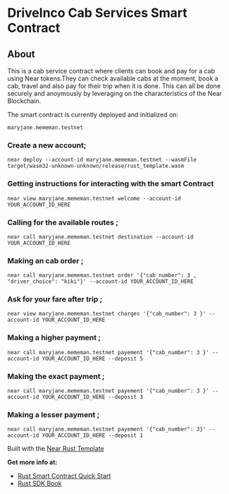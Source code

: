 # DriveInco Cab Services Smart Contract
## About 

This is a cab service contract where clients can book and pay for a cab using Near tokens.They can check available cabs at the moment, book a cab, travel and also pay for their trip when it is done.
This can all be done securely and anoymously by leveraging on the characteristics of the Near Blockchain.

The smart contract is currently deployed and initialized on:

    maryjane.mememan.testnet

### Create a new account;

    near deploy --account-id maryjane.mememan.testnet --wasmFile target/wasm32-unknown-unknown/release/rust_template.wasm

### Getting instructions for interacting with the smart Contract

    near view maryjane.mememan.testnet welcome --account-id YOUR_ACCOUNT_ID_HERE

### Calling for the available routes ;

    near call maryjane.mememan.testnet destination --account-id YOUR_ACCOUNT_ID_HERE

### Making an cab order ;

    near call maryjane.mememan.testnet order '{"cab_number": 3 , "driver_choice": "kiki"}' --account-id YOUR_ACCOUNT_ID_HERE

### Ask for your fare after trip ;

    near view maryjane.mememan.testnet charges '{"cab_number": 3 }' --account-id YOUR_ACCOUNT_ID_HERE

### Making a higher payment ;

    near call maryjane.mememan.testnet payement '{"cab_number": 3 }' --account-id YOUR_ACCOUNT_ID_HERE --deposit 5

### Making the exact payment ;

    near call maryjane.mememan.testnet payement '{"cab_number": 3 }' --account-id YOUR_ACCOUNT_ID_HERE --deposit 3

### Making a lesser payment ;

    near call maryjane.mememan.testnet payement '{"cab_number": 3}' --account-id YOUR_ACCOUNT_ID_HERE --deposit 1

Built with the [Near Rust Template ](https://github.com/near/near-sdk-rs#pre-requisites)

<!-- 8. Build the contract

    `RUSTFLAGS='-C link-arg=-s' cargo build --target wasm32-unknown-unknown --release` -->

**Get more info at:**

* [Rust Smart Contract Quick Start](https://docs.near.org/docs/develop/contracts/rust/intro)
* [Rust SDK Book](https://www.near-sdk.io/)
